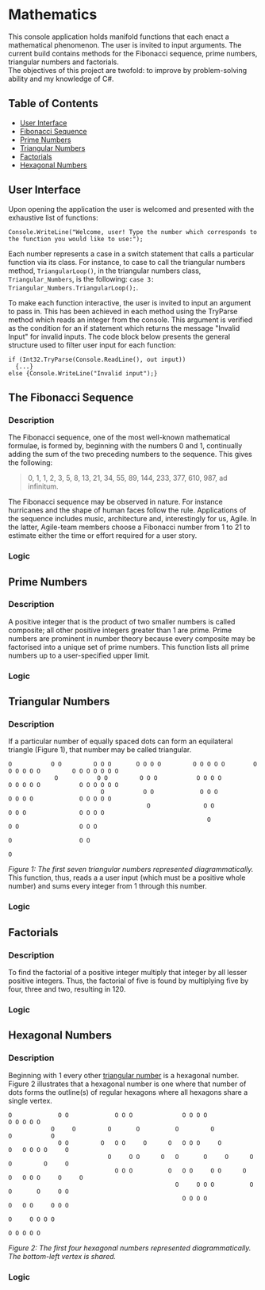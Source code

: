 # Mathematics
This console application holds manifold functions that each enact a mathematical phenomenon. The user is invited to input arguments. The current build contains methods for the Fibonacci sequence, prime numbers, triangular numbers and factorials.  
The objectives of this project are twofold: to improve by problem-solving ability and my knowledge of C#.

## Table of Contents
- [User Interface](#user-interface)
- [Fibonacci Sequence](#the-fibonacci-sequence)  
- [Prime Numbers](#prime-numbers)  
- [Triangular Numbers](#triangular-numbers)  
- [Factorials](#factorials)
- [Hexagonal Numbers](#hexagonal-numbers)  

## User Interface
Upon opening the application the user is welcomed and presented with the exhaustive list of functions:

    Console.WriteLine("Welcome, user! Type the number which corresponds to the function you would like to use:");
Each number represents a case in a switch statement that calls a particular function via its class. For instance, to case to call the triangular numbers method, `TriangularLoop()`, in the triangular numbers class, `Triangular_Numbers`, is the following: `case 3: Triangular_Numbers.TriangularLoop();`.

To make each function interactive, the user is invited to input an argument to pass in. This has been achieved in each method using the TryParse method which reads an integer from the console. This argument is verified as the condition for an if statement which returns the message "Invalid Input" for invalid inputs. The code block below presents the general structure used to filter user input for each function:

    if (Int32.TryParse(Console.ReadLine(), out input))  
      {...}  
    else {Console.WriteLine("Invalid input");}  
## The Fibonacci Sequence
### Description
The Fibonacci sequence, one of the most well-known mathematical formulae, is formed by, beginning with the numbers 0 and 1, continually adding the sum of the two preceding numbers to the sequence. This gives the following: 
> 0, 1, 1, 2, 3, 5, 8, 13, 21, 34, 55, 89, 144, 233, 377, 610, 987, ad infinitum.

The Fibonacci sequence may be observed in nature. For instance hurricanes and the shape of human faces follow the rule. Applications of the sequence includes music, architecture and, interestingly for us, Agile. In the latter, Agile-team members choose a Fibonacci number from 1 to 21 to estimate either the time or effort required for a user story. 
### Logic

## Prime Numbers
### Description
A positive integer that is the product of two smaller numbers is called composite; all other positive integers greater than 1 are prime. Prime numbers are prominent in number theory because every composite may be factorised into a unique set of prime numbers. This function lists all prime numbers up to a user-specified upper limit.
### Logic
## Triangular Numbers
### Description
If a particular number of equally spaced dots can form an equilateral triangle (Figure 1), that number may be called triangular.

    O           O O         O O O       O O O O         O O O O O        O O O O O O         O O O O O O O
                 O           O O         O O O           O O O O          O O O O O           O O O O O O
                              O           O O             O O O            O O O O             O O O O O
                                           O               O O              O O O               O O O O
                                                            O                O O                 O O O
                                                                              O                   O O
                                                                                                   O
*Figure 1: The first seven triangular numbers represented diagrammatically.*
This function, thus, reads a a user input (which must be a positive whole number) and sums every integer from 1 through this number.
### Logic
## Factorials
### Description
To find the factorial of a positive integer multiply that integer by all lesser positive integers. Thus, the factorial of five is found by multiplying five by four, three and two, resulting in 120.
### Logic
## Hexagonal Numbers
### Description
Beginning with 1 every other [triangular number](#triangular-numbers) is a hexagonal number. Figure 2 illustrates that a hexagonal number is one where that number of dots forms the outline(s) of regular hexagons where all hexagons share a single vertex.

    O             O O             O O O              O O O O                  O O O O O
                O     O         O       O          O         O              O           O
                  O O         O   O O     O      O   O O O     O          O   O O O O     O
                                O     O O      O   O       O     O      O   O         O     O
                                  O O O          O   O O     O O      O   O   O O O     O     O
                                                   O     O O O          O   O       O     O O
                                                     O O O O              O   O O     O O O
                                                                            O     O O O O
                                                                              O O O O O
*Figure 2: The first four hexagonal numbers represented diagrammatically. The bottom-left vertex is shared.*
### Logic
